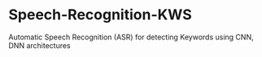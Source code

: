 # Speech-Recognition-KWS
Automatic Speech Recognition (ASR) for detecting Keywords using CNN, DNN architectures
